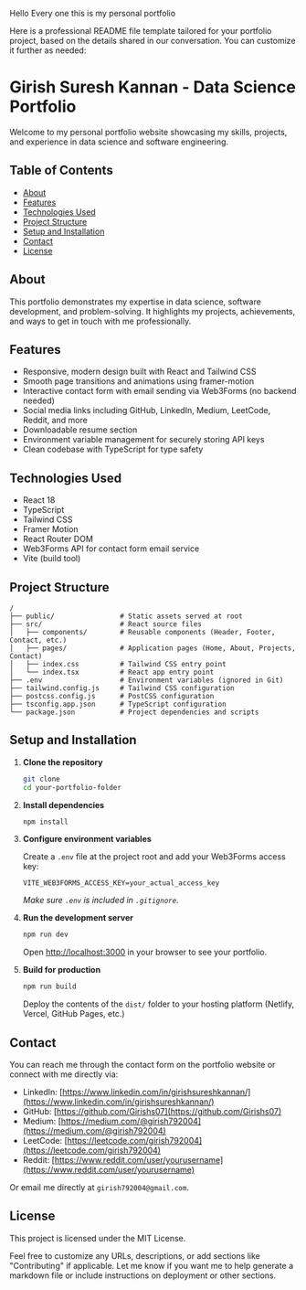 Hello Every one this is my personal portfolio 

Here is a professional README file template tailored for your portfolio project, based on the details shared in our conversation. You can customize it further as needed:

# Girish Suresh Kannan - Data Science Portfolio

Welcome to my personal portfolio website showcasing my skills, projects, and experience in data science and software engineering.

## Table of Contents

- [About](#about)
- [Features](#features)
- [Technologies Used](#technologies-used)
- [Project Structure](#project-structure)
- [Setup and Installation](#setup-and-installation)
- [Contact](#contact)
- [License](#license)

## About

This portfolio demonstrates my expertise in data science, software development, and problem-solving. It highlights my projects, achievements, and ways to get in touch with me professionally.

## Features

- Responsive, modern design built with React and Tailwind CSS
- Smooth page transitions and animations using framer-motion
- Interactive contact form with email sending via Web3Forms (no backend needed)
- Social media links including GitHub, LinkedIn, Medium, LeetCode, Reddit, and more
- Downloadable resume section
- Environment variable management for securely storing API keys
- Clean codebase with TypeScript for type safety

## Technologies Used

- React 18
- TypeScript
- Tailwind CSS
- Framer Motion
- React Router DOM
- Web3Forms API for contact form email service
- Vite (build tool)

## Project Structure

```
/
├── public/                # Static assets served at root
├── src/                   # React source files
│   ├── components/        # Reusable components (Header, Footer, Contact, etc.)
│   ├── pages/             # Application pages (Home, About, Projects, Contact)
│   ├── index.css          # Tailwind CSS entry point
│   └── index.tsx          # React app entry point
├── .env                   # Environment variables (ignored in Git)
├── tailwind.config.js     # Tailwind CSS configuration
├── postcss.config.js      # PostCSS configuration
├── tsconfig.app.json      # TypeScript configuration
└── package.json           # Project dependencies and scripts
```

## Setup and Installation

1. **Clone the repository**

   ```bash
   git clone 
   cd your-portfolio-folder
   ```

2. **Install dependencies**

   ```bash
   npm install
   ```

3. **Configure environment variables**

   Create a `.env` file at the project root and add your Web3Forms access key:

   ```
   VITE_WEB3FORMS_ACCESS_KEY=your_actual_access_key
   ```

   *Make sure `.env` is included in `.gitignore`.*

4. **Run the development server**

   ```bash
   npm run dev
   ```

   Open [http://localhost:3000](http://localhost:3000) in your browser to see your portfolio.

5. **Build for production**

   ```bash
   npm run build
   ```

   Deploy the contents of the `dist/` folder to your hosting platform (Netlify, Vercel, GitHub Pages, etc.)

## Contact

You can reach me through the contact form on the portfolio website or connect with me directly via:

- LinkedIn: [https://www.linkedin.com/in/girishsureshkannan/](https://www.linkedin.com/in/girishsureshkannan/)
- GitHub: [https://github.com/Girishs07](https://github.com/Girishs07)
- Medium: [https://medium.com/@girish792004](https://medium.com/@girish792004)
- LeetCode: [https://leetcode.com/girish792004](https://leetcode.com/girish792004)
- Reddit: [https://www.reddit.com/user/yourusername](https://www.reddit.com/user/yourusername)

Or email me directly at `girish792004@gmail.com`.

## License

This project is licensed under the MIT License.

Feel free to customize any URLs, descriptions, or add sections like "Contributing" if applicable. Let me know if you want me to help generate a markdown file or include instructions on deployment or other sections.
